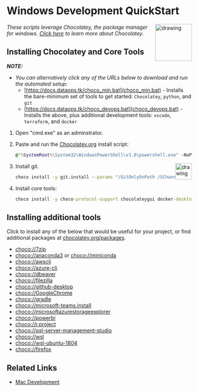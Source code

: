 # Windows Development QuickStart

<!-- markdownlint-disable MD033 - no-inline-html -->

<a href="chocolatey.org"><img src="https://chocolatey.org/content/images/logo_square.svg" alt="drawing" width="100" style="float: right"/></a>

_These scripts leverage Chocolatey, the package manager for windows. [Click here](https://chocolatey.org/why-chocolatey) to learn more about Chocolatey._

<!-- markdownlint-capture -->
<!-- markdownlint-disable -->
<!-- markdownlint-restore -->

## Installing Chocolatey and Core Tools

_**NOTE:**_

- _You can alternatively click any of the URLs below to download and run the automated setup:_
  - [https://docs.dataops.tk/choco_min.bat](choco_min.bat) - Installs the bare-minimum set of tools to get started: `Chocolatey`, `python`, and `git`
  - [https://docs.dataops.tk/choco_devops.bat](choco_devops.bat) - Installs the above, plus additional development tools: `vscode`, `terraform`, and `docker`

1. Open "cmd.exe" as an adminstrator.
2. Paste and run the [Chocolatey.org](https://chocolatey.org/docs/installation#install-with-cmdexe) install script:

    ```cmd
    @"%SystemRoot%\System32\WindowsPowerShell\v1.0\powershell.exe" -NoProfile -InputFormat None -ExecutionPolicy Bypass -Command "iex ((New-Object System.Net.WebClient).DownloadString('https://chocolatey.org/install.ps1'))" && SET "PATH=%PATH%;%ALLUSERSPROFILE%\chocolatey\bin"
    ```

    <a href="https://git-scm.com/"><img src="https://git-scm.com/images/logo@2x.png" alt="drawing" width="45" style="float: right"/></a>

3. Install git.

    ```cmd
    choco install -y git.install --params "/GitOnlyOnPath /SChannel /NoAutoCrlf /WindowsTerminal"
    ```

4. Install core tools:

    ```cmd
    choco install -y choco-protocol-support chocolateygui docker-desktop python3 sudo terraform vscode
    ```

## Installing additional tools

Click to install any of the below that would be useful for your project, or find additional packages at [chocolatey.org/packages](https://chocolatey.org/packages).

- [choco://7zip](choco://7zip)
- [choco://anaconda3](choco://anaconda3) or [choco://miniconda](choco://miniconda)
- [choco://awscli](choco://awscli)
- [choco://azure-cli](choco://azure-cli)
- [choco://dbeaver](choco://dbeaver)
- [choco://filezilla](choco://filezilla)
- [choco://github-desktop](choco://github-desktop)
- [choco://GoogleChrome](choco://GoogleChrome)
- [choco://gradle](choco://gradle)
- [choco://microsoft-teams.install](choco://microsoft-teams.install)
- [choco://microsoftazurestorageexplorer](choco://microsoftazurestorageexplorer)
- [choco://powerbi](choco://powerbi)
- [choco://r.project](choco://r.project)
- [choco://sql-server-management-studio](choco://sql-server-management-studio)
- [choco://wsl](choco://wsl)
- [choco://wsl-ubuntu-1804](choco://wsl-ubuntu-1804)
- [choco://firefox](choco://firefox)

## Related Links

- [Mac Development](mac_development.md)
